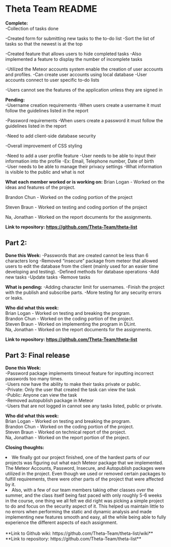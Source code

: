 **<h1>Theta Team README</h1>**

**Complete:**<br>
  -Collection of tasks done
  
  -Created form for submitting new tasks to the to-do list
      -Sort the list of tasks so that the newest is at the top
      
  -Created feature that allows users to hide completed tasks
      -Also implemented a feature to display the number of incomplete tasks
      
  -Utilized the Meteor accounts system enable the creation of user accounts and profiles.
      -Can create user accounts using local database
           -User accounts connect to user specific to-do lists
           
  -Users cannot see the features of the application unless they are signed in


**Pending:**<br>
  -Username creation requirements
      -When users create a username it must follow the guidelines listed in the report
      
  -Password requirements 
      -When users create a password it must follow the guidelines listed in the report
      
  -Need to add client-side database security
  
  -Overall improvement of CSS styling
  
  -Need to add a user profile feature
      -User needs to be able to input their information into the profile
          -Ex: Email, Telephone number, Date of birth    
      -User needs to be able to manage their privacy settings
          -What information is visible to the public and what is not

**What each member worked or is working on:**
Brian Logan - Worked on the ideas and features of the project.

Brandon Chun - Worked on the coding portion of the project

Steven Braun - Worked on testing and coding portion of the project

Na, Jonathan - Worked on the report documents for the assignments. 


**Link to repository: https://github.com/Theta-Team/theta-list**

**<h2>Part 2:</h2>**

**Done this Week:**
-Passwords that are created cannot be less than 6 characters long
-Removed “insecure” package from meteor that allowed users to edit the database from the client (mainly used for an easier time developing and testing).
-Defined methods for database operations 
  -Add new tasks
  -Update tasks
  -Remove tasks

**What is pending:**
-Adding character limit for usernames.
-Finish the project with the publish and subscribe parts.
-More testing for any security errors or leaks. 

**Who did what this week:**<br>
Brian Logan - Worked on testing and breaking the program.<br>
Brandon Chun - Worked on the coding portion of the project.<br>
Steven Braun - Worked on implementing the program in DLint.<br>
Na, Jonathan - Worked on the report documents for the assignments.


**Link to repository: https://github.com/Theta-Team/theta-list** 

**<h2>Part 3: Final release</h2>**

**Done this Week:**<br>
-Password package implements timeout feature for inputting incorrect passwords too many times.<br>
-Users now have the ability to make their tasks private or public.<br>
  -Private: Only the user that created the task can view the task<br>
  -Public: Anyone can view the task<br>
-Removed autopublish package in Meteor<br>
  -Users that are not logged in cannot see any tasks listed, public or private.<br>

**Who did what this week:**<br>
Brian Logan - Worked on testing and breaking the program.<br>
Brandon Chun - Worked on the coding portion of the project.<br>
Steven Braun - Worked on technical report of the project.<br>
Na, Jonathan - Worked on the report portion of the project.<br>

**Closing thoughts:**
<li>We finally got our project finished, one of the hardest parts of our projects was figuring out what each Meteor package that we implemented. The Meteor Accounts, Password, Insecure, and Autopublish packages were utilized in the project. Even though we used or removed certain packages to fulfill requirements, there were other parts of the project that were affected by it. </li>
<li>Also, with a few of our team members taking other classes over the summer, and the class itself being fast paced with only roughly 5-6 weeks in the course,  one thing we all felt we did right was picking a simple project to do and focus on the security aspect of it. This helped us maintain little to no errors when performing the static and dynamic analysis and made implementing new features smooth and easy, all the while being able to fully experience the different aspects of each assignment.</li>

<br>
**Link to Github wiki: https://github.com/Theta-Team/theta-list/wiki**<br>
**Link to repository: https://github.com/Theta-Team/theta-list**<br>

